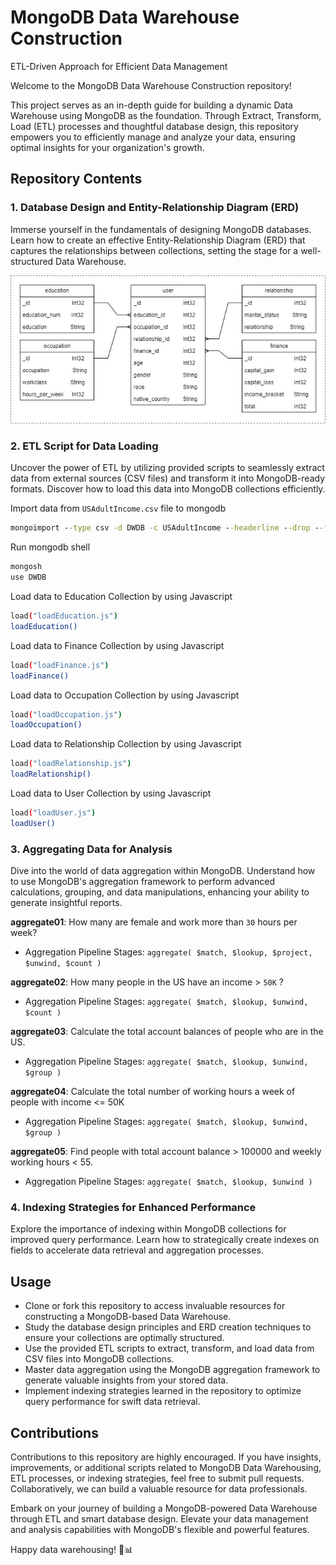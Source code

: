 # MongoDB Data Warehouse Construction

ETL-Driven Approach for Efficient Data Management

Welcome to the MongoDB Data Warehouse Construction repository!

This project serves as an in-depth guide for building a dynamic Data Warehouse using MongoDB as the foundation. Through Extract, Transform, Load (ETL) processes and thoughtful database design, this repository empowers you to efficiently manage and analyze your data, ensuring optimal insights for your organization's growth.

## Repository Contents

### 1. Database Design and Entity-Relationship Diagram (ERD)

Immerse yourself in the fundamentals of designing MongoDB databases. Learn how to create an effective Entity-Relationship Diagram (ERD) that captures the relationships between collections, setting the stage for a well-structured Data Warehouse.

![data-warehouse-erd](dwdb_erd.jpg)

### 2. ETL Script for Data Loading

Uncover the power of ETL by utilizing provided scripts to seamlessly extract data from external sources (CSV files) and transform it into MongoDB-ready formats. Discover how to load this data into MongoDB collections efficiently.

Import data from `USAdultIncome.csv` file to mongodb

```cmd
mongoimport --type csv -d DWDB -c USAdultIncome --headerline --drop --file USAdultIncome.csv
```

Run mongodb shell

```sh
mongosh
use DWDB
```

Load data to Education Collection by using Javascript

```sh
load("loadEducation.js")
loadEducation()
```

Load data to Finance Collection by using Javascript

```sh
load("loadFinance.js")
loadFinance()
```

Load data to Occupation Collection by using Javascript

```sh
load("loadOccupation.js")
loadOccupation()
```

Load data to Relationship Collection by using Javascript

```sh
load("loadRelationship.js")
loadRelationship()
```

Load data to User Collection by using Javascript

```sh
load("loadUser.js")
loadUser()
```

### 3. Aggregating Data for Analysis

Dive into the world of data aggregation within MongoDB. Understand how to use MongoDB's aggregation framework to perform advanced calculations, grouping, and data manipulations, enhancing your ability to generate insightful reports.

**aggregate01**: How many are female and work more than `30` hours per week?

- Aggregation Pipeline Stages: `aggregate( $match, $lookup, $project, $unwind, $count )`

**aggregate02**: How many people in the US have an income > `50K` ?

- Aggregation Pipeline Stages: `aggregate( $match, $lookup, $unwind, $count )`

**aggregate03**: Calculate the total account balances of people who are in the US.

- Aggregation Pipeline Stages: `aggregate( $match, $lookup, $unwind, $group )`

**aggregate04**: Calculate the total number of working hours a week of people with income <= 50K

- Aggregation Pipeline Stages: `aggregate( $match, $lookup, $unwind, $group )`

**aggregate05**: Find people with total account balance > 100000 and weekly working hours < 55.

- Aggregation Pipeline Stages: `aggregate( $match, $lookup, $unwind )`

### 4. Indexing Strategies for Enhanced Performance

Explore the importance of indexing within MongoDB collections for improved query performance. Learn how to strategically create indexes on fields to accelerate data retrieval and aggregation processes.

## Usage

- Clone or fork this repository to access invaluable resources for constructing a MongoDB-based Data Warehouse.
- Study the database design principles and ERD creation techniques to ensure your collections are optimally structured.
- Use the provided ETL scripts to extract, transform, and load data from CSV files into MongoDB collections.
- Master data aggregation using the MongoDB aggregation framework to generate valuable insights from your stored data.
- Implement indexing strategies learned in the repository to optimize query performance for swift data retrieval.

## Contributions

Contributions to this repository are highly encouraged. If you have insights, improvements, or additional scripts related to MongoDB Data Warehousing, ETL processes, or indexing strategies, feel free to submit pull requests. Collaboratively, we can build a valuable resource for data professionals.

Embark on your journey of building a MongoDB-powered Data Warehouse through ETL and smart database design. Elevate your data management and analysis capabilities with MongoDB's flexible and powerful features.

Happy data warehousing! 🏢📊
